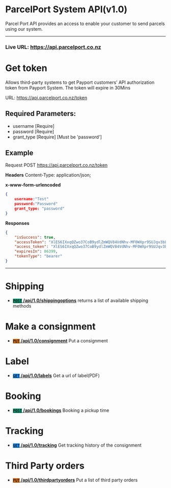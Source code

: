 # ParcelPort System API(v1.0)

Parcel Port API provides an access to enable your customer to send parcels using our system.

***

### Live URL: https://api.parcelport.co.nz  

# Get token
Allows third-party systems to get Payport customers’ API authorization token from Payport System. The token will expire in 30Mins

URL: https://api.parcelport.co.nz/token

## Required Parameters:
* username [Require]
* password [Require]
* grant_type [Require] [Must be 'password']

## Example
Request 
POST https://api.parcelport.co.nz/token

**Headers**
Content-Type: application/json;

**x-www-form-urlencoded**
``` json
{
    username:"Test"
    password:"Password"
    grant_type: "password"
}
```

**Responses**
``` json
{
    "isSuccess": true,
    "accessToken": "XlES6IXxqQZwo37CoB9ydlZmWQV84VdNhv-MF0WXpr9SUJqv3bL5CsBIDTqrDildBRBkzo6J2VmbdGyZu7yBGANnCUVMDzxelycDQXn9xBxqobDBAVs70nslc4C90PJ6jmtEI56U5SD8ms5c7ubKOa6DR0rLb_GTY4kXitqHPsPpCaUKckwGSIyCwGeZcAx60A50Na2CTISg5CfCGFTTAOQ6znVRLkJIb4fbbI8iYkBLDbQb2S09iFAqMc0odR9lpziU3BS5y41fZBXHwUUCEwk2-EFs7RFS_L6WT0zRcBSlwluqGchGuiLCg7d3NT1bZEPcf8u_BQFc_Wnkjd_pf4RHdt7pBHa6mgDib5ao1hugdE5z",
    "access_token": "XlES6IXxqQZwo37CoB9ydlZmWQV84VdNhv-MF0WXpr9SUJqv3bL5CsBIDTqrDildBRBkzo6J2VmbdGyZu7yBGANnCUVMDzxelycDQXn9xBxqobDBAVs70nslc4C90PJ6jmtEI56U5SD8ms5c7ubKOa6DR0rLb_GTY4kXitqHPsPpCaUKckwGSIyCwGeZcAx60A50Na2CTISg5CfCGFTTAOQ6znVRLkJIb4fbbI8iYkBLDbQb2S09iFAqMc0odR9lpziU3BS5y41fZBXHwUUCEwk2-EFs7RFS_L6WT0zRcBSlwluqGchGuiLCg7d3NT1bZEPcf8u_BQFc_Wnkjd_pf4RHdt7pBHa6mgDib5ao1hugdE5z",
    "expiresIn": 86399,
    "tokenType": "bearer"
}
```

***

# Shipping
- **[<code style="background-color:#009D77">POST</code> /api/1.0/shippingoptions](Shipping/GetShippingMethod.md)** returns a list of available shipping methods

# Make a consignment
- **[<code style="background-color:#E97500">PUT</code> /api/1.0/consignment](Consignment/PostConsignment.md)** Put a consignment

# Label
- **[<code style="background-color:#1391FF">GET</code> /api/1.0/labels](Label/GetLabel.md)** Get a url of label(PDF)

# Booking
- **[<code style="background-color:#009D77">POST</code> /api/1.0/bookings](Booking/PostBooking.md)** Booking a pickup time

# Tracking
- **[<code style="background-color:#1391FF">GET</code> /api/1.0/tracking](Tracking/GetTracking.md)** Get tracking history of the consignment

# Third Party orders
- **[<code style="background-color:#E97500">PUT</code> /api/1.0/thirdpartyorders](ThirdPartyOrders/PutThirdPartyOrders.md)** Put a list of third party orders
